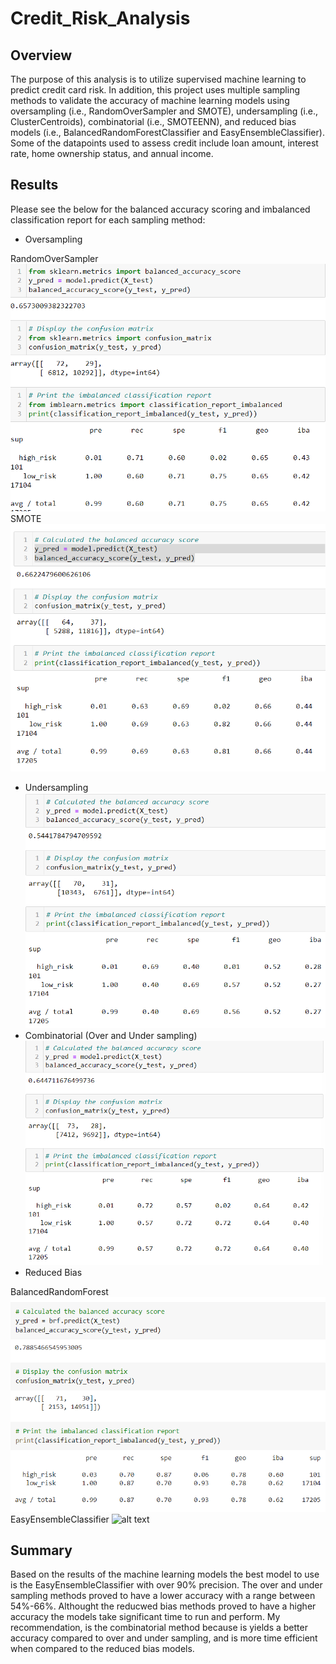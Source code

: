 # Credit_Risk_Analysis

## Overview 
The purpose of this analysis is to utilize supervised machine learning to predict credit card risk. In addition, this project uses multiple sampling methods to validate the accuracy of machine learning models using oversampling (i.e., RandomOverSampler and SMOTE), undersampling (i.e., ClusterCentroids), combinatorial (i.e., SMOTEENN), and reduced bias models (i.e., BalancedRandomForestClassifier and EasyEnsembleClassifier). Some of the datapoints used to assess credit include loan amount, interest rate, home ownership status, and annual income.

## Results

Please see the below for the balanced accuracy scoring and imbalanced classification report for each sampling method:

-  Oversampling



RandomOverSampler
![alt text](Images/RandomOverSamp.png)
SMOTE
![alt text](Images/SMOTE.png)
-  Undersampling
![alt text](Images/UnderSamp.png)
-  Combinatorial (Over and Under sampling)
![alt text](Images/SMOTEENN.png)
-  Reduced Bias



BalancedRandomForest
![alt text](Images/BalancedRandomForest.png)
EasyEnsembleClassifier
![alt text](Images/Easy.png)
## Summary

Based on the results of the machine learning models the best model to use is the EasyEnsembleClassifier with over 90% precision. The over and under sampling methods proved to have a lower accuracy with a range between 54%-66%. Althought the reducwed bias methods proved to have a higher accuracy the models take significant time to run and perform. My recommendation, is the combinatorial method because is yields a better accuracy compared to over and under sampling, and is more time efficient when compared to the reduced bias models. 
